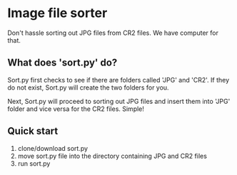 # Image file sorter

Don't hassle sorting out JPG files from CR2 files. We have computer for that.

## What does 'sort.py' do?
Sort.py first checks to see if there are folders called 'JPG' and 'CR2'. If they do not exist, Sort.py will create the two folders for you.

Next, Sort.py will proceed to sorting out JPG files and insert them into 'JPG' folder and vice versa for the CR2 files. Simple!

## Quick start
1. clone/download sort.py 
2. move sort.py file into the directory containing JPG and CR2 files
3. run sort.py

